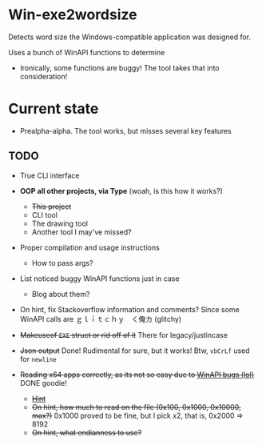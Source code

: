 # Win-exe2wordsize
Detects word size the Windows-compatible application was designed for.

Uses a bunch of WinAPI functions to determine
* Ironically, some functions are buggy! The tool takes that into consideration!

# Current state
* Prealpha-alpha. The tool works, but misses several key features

## TODO

* True CLI interface

* **OOP all other projects, via Type** (woah, is this how it works?)
	* ~~This project~~
	* CLI tool
	* The drawing tool
	* Another tool I may've missed?

* Proper compilation and usage instructions
	* How to pass args?
* List noticed buggy WinAPI functions just in case
	* Blog about them?

* On hint, fix Stackoverflow information and comments? Since some WinAPI calls are ｇｌｉｔｃｈｙ　く俺カ (glitchy)

* ~~Makeuseof `EXE` struct or rid off of it~~ There for legacy/justincase
* ~~Json output~~ Done! Rudimental for sure, but it works! Btw, `vbCrLf` used for `newline`
* ~~Reading x64 apps correctly, as its not so easy due to [WinAPI bugs (lol)](https://stackoverflow.com/questions/25063530/why-do-i-get-nonsense-from-getmodulefilenameex-on-64-bit-windows-8)~~ DONE goodie!
	* ~~[Hint](https://superuser.com/questions/358434/how-to-check-if-a-binary-is-32-or-64-bit-on-windows)~~
	* ~~On hint, how much to read on the file (0x100, 0x1000, 0x10000, max?)~~ 0x1000 proved to be fine, but I pick x2, that is, 0x2000 => 8192
	* ~~On hint, what endianness to use?~~

